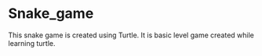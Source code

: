 # Snake_game
This snake game is created using Turtle.
It is basic level game created while learning turtle.
